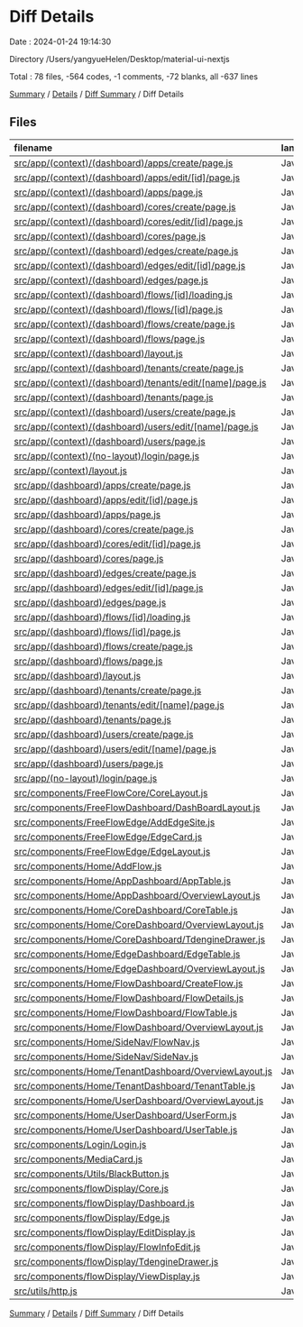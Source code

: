 # Diff Details

Date : 2024-01-24 19:14:30

Directory /Users/yangyueHelen/Desktop/material-ui-nextjs

Total : 78 files,  -564 codes, -1 comments, -72 blanks, all -637 lines

[Summary](results.md) / [Details](details.md) / [Diff Summary](diff.md) / Diff Details

## Files
| filename | language | code | comment | blank | total |
| :--- | :--- | ---: | ---: | ---: | ---: |
| [src/app/(context)/(dashboard)/apps/create/page.js](/src/app/(context)/(dashboard)/apps/create/page.js) | JavaScript | 6 | 0 | 3 | 9 |
| [src/app/(context)/(dashboard)/apps/edit/[id]/page.js](/src/app/(context)/(dashboard)/apps/edit/%5Bid%5D/page.js) | JavaScript | 9 | 0 | 2 | 11 |
| [src/app/(context)/(dashboard)/apps/page.js](/src/app/(context)/(dashboard)/apps/page.js) | JavaScript | 6 | 0 | 3 | 9 |
| [src/app/(context)/(dashboard)/cores/create/page.js](/src/app/(context)/(dashboard)/cores/create/page.js) | JavaScript | 6 | 0 | 3 | 9 |
| [src/app/(context)/(dashboard)/cores/edit/[id]/page.js](/src/app/(context)/(dashboard)/cores/edit/%5Bid%5D/page.js) | JavaScript | 9 | 0 | 2 | 11 |
| [src/app/(context)/(dashboard)/cores/page.js](/src/app/(context)/(dashboard)/cores/page.js) | JavaScript | 6 | 0 | 3 | 9 |
| [src/app/(context)/(dashboard)/edges/create/page.js](/src/app/(context)/(dashboard)/edges/create/page.js) | JavaScript | 6 | 0 | 3 | 9 |
| [src/app/(context)/(dashboard)/edges/edit/[id]/page.js](/src/app/(context)/(dashboard)/edges/edit/%5Bid%5D/page.js) | JavaScript | 9 | 0 | 2 | 11 |
| [src/app/(context)/(dashboard)/edges/page.js](/src/app/(context)/(dashboard)/edges/page.js) | JavaScript | 6 | 0 | 3 | 9 |
| [src/app/(context)/(dashboard)/flows/[id]/loading.js](/src/app/(context)/(dashboard)/flows/%5Bid%5D/loading.js) | JavaScript | 3 | 1 | 1 | 5 |
| [src/app/(context)/(dashboard)/flows/[id]/page.js](/src/app/(context)/(dashboard)/flows/%5Bid%5D/page.js) | JavaScript | 13 | 1 | 4 | 18 |
| [src/app/(context)/(dashboard)/flows/create/page.js](/src/app/(context)/(dashboard)/flows/create/page.js) | JavaScript | 6 | 0 | 2 | 8 |
| [src/app/(context)/(dashboard)/flows/page.js](/src/app/(context)/(dashboard)/flows/page.js) | JavaScript | 5 | 0 | 2 | 7 |
| [src/app/(context)/(dashboard)/layout.js](/src/app/(context)/(dashboard)/layout.js) | JavaScript | 51 | 0 | 3 | 54 |
| [src/app/(context)/(dashboard)/tenants/create/page.js](/src/app/(context)/(dashboard)/tenants/create/page.js) | JavaScript | 6 | 0 | 3 | 9 |
| [src/app/(context)/(dashboard)/tenants/edit/[name]/page.js](/src/app/(context)/(dashboard)/tenants/edit/%5Bname%5D/page.js) | JavaScript | 9 | 0 | 2 | 11 |
| [src/app/(context)/(dashboard)/tenants/page.js](/src/app/(context)/(dashboard)/tenants/page.js) | JavaScript | 6 | 0 | 3 | 9 |
| [src/app/(context)/(dashboard)/users/create/page.js](/src/app/(context)/(dashboard)/users/create/page.js) | JavaScript | 6 | 0 | 3 | 9 |
| [src/app/(context)/(dashboard)/users/edit/[name]/page.js](/src/app/(context)/(dashboard)/users/edit/%5Bname%5D/page.js) | JavaScript | 9 | 0 | 2 | 11 |
| [src/app/(context)/(dashboard)/users/page.js](/src/app/(context)/(dashboard)/users/page.js) | JavaScript | 6 | 0 | 3 | 9 |
| [src/app/(context)/(no-layout)/login/page.js](/src/app/(context)/(no-layout)/login/page.js) | JavaScript | 6 | 0 | 3 | 9 |
| [src/app/(context)/layout.js](/src/app/(context)/layout.js) | JavaScript | 19 | 1 | 3 | 23 |
| [src/app/(dashboard)/apps/create/page.js](/src/app/(dashboard)/apps/create/page.js) | JavaScript | -6 | 0 | -3 | -9 |
| [src/app/(dashboard)/apps/edit/[id]/page.js](/src/app/(dashboard)/apps/edit/%5Bid%5D/page.js) | JavaScript | -9 | 0 | -2 | -11 |
| [src/app/(dashboard)/apps/page.js](/src/app/(dashboard)/apps/page.js) | JavaScript | -6 | 0 | -3 | -9 |
| [src/app/(dashboard)/cores/create/page.js](/src/app/(dashboard)/cores/create/page.js) | JavaScript | -6 | 0 | -3 | -9 |
| [src/app/(dashboard)/cores/edit/[id]/page.js](/src/app/(dashboard)/cores/edit/%5Bid%5D/page.js) | JavaScript | -9 | 0 | -2 | -11 |
| [src/app/(dashboard)/cores/page.js](/src/app/(dashboard)/cores/page.js) | JavaScript | -6 | 0 | -3 | -9 |
| [src/app/(dashboard)/edges/create/page.js](/src/app/(dashboard)/edges/create/page.js) | JavaScript | -6 | 0 | -3 | -9 |
| [src/app/(dashboard)/edges/edit/[id]/page.js](/src/app/(dashboard)/edges/edit/%5Bid%5D/page.js) | JavaScript | -9 | 0 | -2 | -11 |
| [src/app/(dashboard)/edges/page.js](/src/app/(dashboard)/edges/page.js) | JavaScript | -6 | 0 | -3 | -9 |
| [src/app/(dashboard)/flows/[id]/loading.js](/src/app/(dashboard)/flows/%5Bid%5D/loading.js) | JavaScript | -3 | -1 | -1 | -5 |
| [src/app/(dashboard)/flows/[id]/page.js](/src/app/(dashboard)/flows/%5Bid%5D/page.js) | JavaScript | -19 | -1 | -5 | -25 |
| [src/app/(dashboard)/flows/create/page.js](/src/app/(dashboard)/flows/create/page.js) | JavaScript | -6 | 0 | -2 | -8 |
| [src/app/(dashboard)/flows/page.js](/src/app/(dashboard)/flows/page.js) | JavaScript | -5 | 0 | -2 | -7 |
| [src/app/(dashboard)/layout.js](/src/app/(dashboard)/layout.js) | JavaScript | -90 | -3 | -6 | -99 |
| [src/app/(dashboard)/tenants/create/page.js](/src/app/(dashboard)/tenants/create/page.js) | JavaScript | -6 | 0 | -3 | -9 |
| [src/app/(dashboard)/tenants/edit/[name]/page.js](/src/app/(dashboard)/tenants/edit/%5Bname%5D/page.js) | JavaScript | -9 | 0 | -2 | -11 |
| [src/app/(dashboard)/tenants/page.js](/src/app/(dashboard)/tenants/page.js) | JavaScript | -6 | 0 | -3 | -9 |
| [src/app/(dashboard)/users/create/page.js](/src/app/(dashboard)/users/create/page.js) | JavaScript | -6 | 0 | -3 | -9 |
| [src/app/(dashboard)/users/edit/[name]/page.js](/src/app/(dashboard)/users/edit/%5Bname%5D/page.js) | JavaScript | -9 | 0 | -2 | -11 |
| [src/app/(dashboard)/users/page.js](/src/app/(dashboard)/users/page.js) | JavaScript | -6 | 0 | -3 | -9 |
| [src/app/(no-layout)/login/page.js](/src/app/(no-layout)/login/page.js) | JavaScript | -6 | 0 | -3 | -9 |
| [src/components/FreeFlowCore/CoreLayout.js](/src/components/FreeFlowCore/CoreLayout.js) | JavaScript | -80 | 0 | -6 | -86 |
| [src/components/FreeFlowDashboard/DashBoardLayout.js](/src/components/FreeFlowDashboard/DashBoardLayout.js) | JavaScript | -80 | 0 | -6 | -86 |
| [src/components/FreeFlowEdge/AddEdgeSite.js](/src/components/FreeFlowEdge/AddEdgeSite.js) | JavaScript | -91 | 0 | -4 | -95 |
| [src/components/FreeFlowEdge/EdgeCard.js](/src/components/FreeFlowEdge/EdgeCard.js) | JavaScript | -46 | -3 | -5 | -54 |
| [src/components/FreeFlowEdge/EdgeLayout.js](/src/components/FreeFlowEdge/EdgeLayout.js) | JavaScript | -70 | -7 | -10 | -87 |
| [src/components/Home/AddFlow.js](/src/components/Home/AddFlow.js) | JavaScript | -72 | 0 | -5 | -77 |
| [src/components/Home/AppDashboard/AppTable.js](/src/components/Home/AppDashboard/AppTable.js) | JavaScript | 39 | 0 | -1 | 38 |
| [src/components/Home/AppDashboard/OverviewLayout.js](/src/components/Home/AppDashboard/OverviewLayout.js) | JavaScript | 7 | 0 | 0 | 7 |
| [src/components/Home/CoreDashboard/CoreTable.js](/src/components/Home/CoreDashboard/CoreTable.js) | JavaScript | 60 | 0 | 0 | 60 |
| [src/components/Home/CoreDashboard/OverviewLayout.js](/src/components/Home/CoreDashboard/OverviewLayout.js) | JavaScript | 36 | 0 | 2 | 38 |
| [src/components/Home/CoreDashboard/TdengineDrawer.js](/src/components/Home/CoreDashboard/TdengineDrawer.js) | JavaScript | 226 | 0 | 6 | 232 |
| [src/components/Home/EdgeDashboard/EdgeTable.js](/src/components/Home/EdgeDashboard/EdgeTable.js) | JavaScript | 37 | 0 | 0 | 37 |
| [src/components/Home/EdgeDashboard/OverviewLayout.js](/src/components/Home/EdgeDashboard/OverviewLayout.js) | JavaScript | 8 | 0 | 0 | 8 |
| [src/components/Home/FlowDashboard/CreateFlow.js](/src/components/Home/FlowDashboard/CreateFlow.js) | JavaScript | 3 | 0 | 0 | 3 |
| [src/components/Home/FlowDashboard/FlowDetails.js](/src/components/Home/FlowDashboard/FlowDetails.js) | JavaScript | 115 | 7 | 5 | 127 |
| [src/components/Home/FlowDashboard/FlowTable.js](/src/components/Home/FlowDashboard/FlowTable.js) | JavaScript | 39 | 0 | 0 | 39 |
| [src/components/Home/FlowDashboard/OverviewLayout.js](/src/components/Home/FlowDashboard/OverviewLayout.js) | JavaScript | 7 | 0 | 1 | 8 |
| [src/components/Home/SideNav/FlowNav.js](/src/components/Home/SideNav/FlowNav.js) | JavaScript | -1 | 0 | 0 | -1 |
| [src/components/Home/SideNav/SideNav.js](/src/components/Home/SideNav/SideNav.js) | JavaScript | -53 | 0 | -8 | -61 |
| [src/components/Home/TenantDashboard/OverviewLayout.js](/src/components/Home/TenantDashboard/OverviewLayout.js) | JavaScript | 6 | 0 | 0 | 6 |
| [src/components/Home/TenantDashboard/TenantTable.js](/src/components/Home/TenantDashboard/TenantTable.js) | JavaScript | -3 | 0 | -2 | -5 |
| [src/components/Home/UserDashboard/OverviewLayout.js](/src/components/Home/UserDashboard/OverviewLayout.js) | JavaScript | 6 | 0 | 0 | 6 |
| [src/components/Home/UserDashboard/UserForm.js](/src/components/Home/UserDashboard/UserForm.js) | JavaScript | -27 | 0 | 0 | -27 |
| [src/components/Home/UserDashboard/UserTable.js](/src/components/Home/UserDashboard/UserTable.js) | JavaScript | 18 | 0 | -1 | 17 |
| [src/components/Login/Login.js](/src/components/Login/Login.js) | JavaScript | 16 | 0 | 0 | 16 |
| [src/components/MediaCard.js](/src/components/MediaCard.js) | JavaScript | -36 | 0 | -2 | -38 |
| [src/components/Utils/BlackButton.js](/src/components/Utils/BlackButton.js) | JavaScript | 9 | 0 | 2 | 11 |
| [src/components/flowDisplay/Core.js](/src/components/flowDisplay/Core.js) | JavaScript | -128 | -1 | -5 | -134 |
| [src/components/flowDisplay/Dashboard.js](/src/components/flowDisplay/Dashboard.js) | JavaScript | -68 | 0 | -3 | -71 |
| [src/components/flowDisplay/Edge.js](/src/components/flowDisplay/Edge.js) | JavaScript | -62 | 0 | -3 | -65 |
| [src/components/flowDisplay/EditDisplay.js](/src/components/flowDisplay/EditDisplay.js) | JavaScript | -95 | 0 | -8 | -103 |
| [src/components/flowDisplay/FlowInfoEdit.js](/src/components/flowDisplay/FlowInfoEdit.js) | JavaScript | -55 | 0 | -3 | -58 |
| [src/components/flowDisplay/TdengineDrawer.js](/src/components/flowDisplay/TdengineDrawer.js) | JavaScript | -174 | 0 | -6 | -180 |
| [src/components/flowDisplay/ViewDisplay.js](/src/components/flowDisplay/ViewDisplay.js) | JavaScript | -68 | 0 | -8 | -76 |
| [src/utils/http.js](/src/utils/http.js) | JavaScript | 39 | 5 | -1 | 43 |

[Summary](results.md) / [Details](details.md) / [Diff Summary](diff.md) / Diff Details